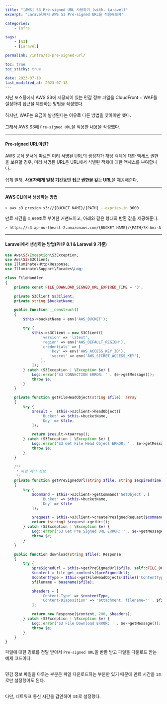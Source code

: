 ```yaml
---
title: "[AWS] S3 Pre-signed URL 사용하기 (with. Laravel)"
excerpt: "Laravel에서 AWS S3 Pre-signed URL을 적용해보자"

categories:
    - Infra

tags:
    - [S3]
    - [Laravel]

permalink: /infra/s3-pre-signed-url/

toc: true
toc_sticky: true

date: 2023-07-18
last_modified_at: 2023-07-18
---
```


지난 포스팅에서 AWS S3에 저장되어 있는 민감 정보 파일을 CloudFront + WAF를 설정하여 접근을 제한하는 방법을 작성했다.<br><br>
하지만, WAF는 요금이 발생된다는 이유로 다른 방법을 찾아야만 했다.<br><br>
그래서 AWS S3에 `Pre-signed URL`을 적용한 내용을 작성했다.

* * *

#### Pre-signed URL이란?
AWS 공식 문서에 따르면 미리 서명된 URL의 생성자가 해당 객체에 대한 액세스 권한을 보유할 경우, 미리 서명된 URL은 URL에서 식별된 객체에 대한 액세스를 부여합니다.<br><br>
쉽게 말해, **사용자에게 일정 기간동안 접근 권한을 갖는 URL**을 제공해준다.

* * *

#### AWS CLI에서 생성하는 방법
```bash
> aws s3 presign s3://{BUCKET NAME}/{PATH} --expries-in 3600
```
만료 시간을 `3,600초`로 부여한 커맨드이고, 아래와 같은 형태의 반환 값을 제공해준다.
```bash
> https://s3.ap-northeast-2.amazonaws.com/{BUCKET NAME}/{PATH}?X-Amz-Algorithm=AWS4-HMAC-SHA256&X-Amz-Expires=3600&X-Amz-Credential={ACCESS_KEY}&X-Amz-SignedHeaders=host&X-Amz-Date={DATE}&X-Amz-Signature={HASH}
```

* * *

#### Laravel에서 생성하는 방법(PHP 8.1 & Laravel 9 기준)
```php
use Aws\S3\Exception\S3Exception;
use Aws\S3\S3Client;
use Illuminate\Http\Response;
use Illuminate\Support\Facades\Log;

class FileHandler
{
    private const FILE_DOWNLOAD_SIGNED_URL_EXPIRED_TIME = '3';

    private S3Client $s3Client;
    private string $bucketName;

    public function __construct()
    {
        $this->bucketName = env('AWS_BUCKET');

        try {
            $this->s3Client = new S3Client([
                'version' => 'latest',
                'region' => env('AWS_DEFAULT_REGION'),
                'credentials' => [
                    'key' => env('AWS_ACCESS_KEY_ID'),
                    'secret' => env('AWS_SECRET_ACCESS_KEY'),
                ],
            ]);
        } catch (S3Exception | \Exception $e) {
            Log::error('S3 CONNECTION ERROR: ' . $e->getMessage());
            throw $e;
        }
    }

    private function getFileHeadObject(string $file): array
    {
        try {
            $result =  $this->s3Client->headObject([
                'Bucket' => $this->bucketName,
                'Key' => $file,
            ]);

            return $result->toArray();
        } catch (S3Exception | \Exception $e) {
            Log::error('S3 Get File Head Object ERROR: ' . $e->getMessage());
            throw $e;
        }
    }

    /**
     * 파일 헤더 정보
     */
    private function getPreSignedUrl(string $file, string $expiredTime): string
    {
        try {
            $command = $this->s3Client->getCommand('GetObject', [
                'Bucket' => $this->bucketName,
                'Key' => $file
            ]);

            $request = $this->s3Client->createPresignedRequest($command, "+{$expiredTime} seconds");
            return (string) $request->getUri();
        } catch (S3Exception | \Exception $e) {
            Log::error('S3 Get Pre Signed URL ERROR: ' . $e->getMessage());
            throw $e;
        }
    }

    public function download(string $file): Response
    {
        try {
            $preSignedUrl = $this->getPreSignedUrl($file, self::FILE_DOWNLOAD_SIGNED_URL_EXPIRED_TIME);
            $content = file_get_contents($preSignedUrl);
            $contentType = $this->getFileHeadObjects($file)['ContentType'];
            $filename = basename($file);

            $headers = [
                'Content-Type' => $contentType,
                'Content-Disposition' => 'attachment; filename="' . $filename . '"',
            ];

            return new Response($content, 200, $headers);
        } catch (S3Exception | \Exception $e) {
            Log::error('S3 File Download ERROR: ' . $e->getMessage());
            throw $e;
        }
    }
}
```

파일에 대한 경로를 전달 받아서 `Pre-signed URL`을 반환 받고 파일을 다운로드 받는 예제 코드이다.<br><br>

민감 정보 파일을 다루는 부분은 파일 다운로드하는 부분만 있기 때문에 만료 시간을 `1초`로만 설정했어도 된다.<br><br>

다만, 네트워크 통신 시간을 감안하여 `3초`로 설정했다.
